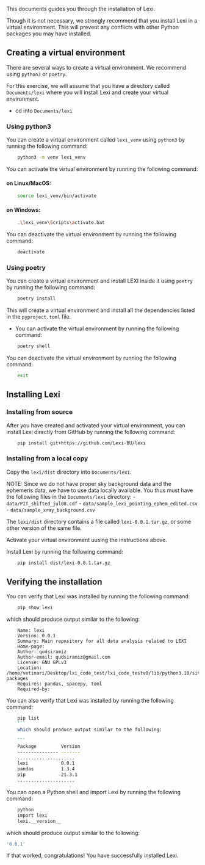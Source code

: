 This documents guides you through the installation of Lexi.

Though it is not necessary, we strongly recommend that you install Lexi in a virtual environment.
This will prevent any conflicts with other Python packages you may have installed.

## Creating a virtual environment
There are several ways to create a virtual environment. We recommend using `python3` or `poetry`.

For this exercise, we will assume that you have a directory called `Documents/lexi` where you will
install Lexi and create your virtual environment.

- cd into `Documents/lexi`

### Using python3
You can create a virtual environment called `lexi_venv` using `python3` by running the following command:

```bash
    python3 -m venv lexi_venv
```

You can activate the virtual environment by running the following command:

#### on Linux/MacOS:

```bash
    source lexi_venv/bin/activate
```

#### on Windows:

```bash
    .\lexi_venv\Scripts\activate.bat
```

You can deactivate the virtual environment by running the following command:

```bash
    deactivate
```

### Using poetry
You can create a virtual environment and install LEXI inside it using `poetry` by running the following command:

```bash
    poetry install
```
This will create a virtual environment and install all the dependencies listed in the `pyproject.toml` file.
- You can activate the virtual environment by running the following command:

```bash
    poetry shell
```

You can deactivate the virtual environment by running the following command:

```bash
    exit
```

## Installing Lexi

### Installing from source
After you have created and activated your virtual environment, you can install Lexi directly from GitHub by running the following command:

```bash
    pip install git+https://github.com/Lexi-BU/lexi
```

### Installing from a local copy
Copy the `lexi/dist` directory into `Documents/lexi`.

NOTE: Since we do not have proper sky background data and the ephemeris data, we have to use 
data locally available. You thus must have the following files in the `Documents/lexi` directory:
    - `data/PIT_shifted_jul08.cdf`
    - `data/sample_lexi_pointing_ephem_edited.csv`
    - `data/sample_xray_background.csv`

The `lexi/dist` directory contains a file called `lexi-0.0.1.tar.gz`, or some other version of the same file.

Activate your virtual environment uusing the instructions above.

Install Lexi by running the following command:

```bash
    pip install dist/lexi-0.0.1.tar.gz
```

## Verifying the installation
You can verify that Lexi was installed by running the following command:

```bash
    pip show lexi
```

which should produce output similar to the following:

```
    Name: lexi
    Version: 0.0.1
    Summary: Main repository for all data analysis related to LEXI
    Home-page: 
    Author: qudsiramiz
    Author-email: qudsiramiz@gmail.com
    License: GNU GPLv3
    Location: /home/vetinari/Desktop/lxi_code_test/lxi_code_testv0/lib/python3.10/site-packages
    Requires: pandas, spacepy, toml
    Required-by: 
```

You can also verify that Lexi was installed by running the following command:
```bash
    pip list
    ```
    which should produce output similar to the following:

    ```
    Package         Version
    --------------- -------
    .....................
    lexi            0.0.1
    pandas          1.3.4
    pip             21.3.1
    .....................
```

You can open a Python shell and import Lexi by running the following command:

```bash
    python
    import lexi
    lexi.__version__
``` 

which should produce output similar to the following:

```bash
'0.0.1'
```
If that worked, congratulations! You have successfully installed Lexi.
